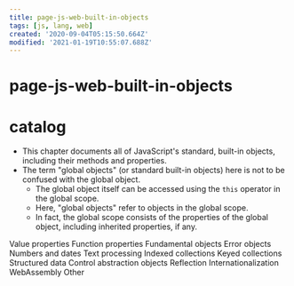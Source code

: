 ```yaml
---
title: page-js-web-built-in-objects
tags: [js, lang, web]
created: '2020-09-04T05:15:50.664Z'
modified: '2021-01-19T10:55:07.688Z'
---
```


# page-js-web-built-in-objects

# catalog

- This chapter documents all of JavaScript's standard, built-in objects, including their methods and properties.
- The term "global objects" (or standard built-in objects) here is not to be confused with the global object. 
  - The global object itself can be accessed using the `this` operator in the global scope. 
  - Here, "global objects" refer to objects in the global scope.
  - In fact, the global scope consists of the properties of the global object, including inherited properties, if any.

Value properties
Function properties
Fundamental objects
Error objects
Numbers and dates
Text processing
Indexed collections
Keyed collections
Structured data
Control abstraction objects
Reflection
Internationalization
WebAssembly
Other
